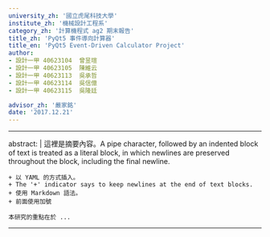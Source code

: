 ```yaml
---
university_zh: '國立虎尾科技大學'
institute_zh: '機械設計工程系'
category_zh: '計算機程式 ag2 期末報告'
title_zh: 'PyQt5 事件導向計算器'
title_en: 'PyQt5 Event-Driven Calculator Project'
author:
- 設計一甲 40623104  曾昱瑄
- 設計一甲 40623105  陳維云
- 設計一甲 40623113  吳承哲
- 設計一甲 40623114  吳信億
- 設計一甲 40623115  吳隆廷

advisor_zh: '嚴家銘'
date: '2017.12.21'
---
```


---
abstract: |
    這裡是摘要內容。A pipe character, followed by an indented block of text is treated as a literal block, in which newlines are preserved throughout the block, including the final newline.
    
    + 以 YAML 的方式插入。
    + The '+' indicator says to keep newlines at the end of text blocks.
    + 使用 Markdown 語法。
    + 前面使用加號
    
    本研究的重點在於 ...
---


